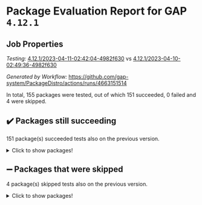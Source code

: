 # Package Evaluation Report for GAP `4.12.1`

## Job Properties

*Testing:* [4.12.1/2023-04-11-02:42:04-4982f630](https://github.com/gap-system/PackageDistro/blob/data/reports/4.12.1/2023-04-11-02:42:04-4982f630) vs [4.12.1/2023-04-10-02:49:36-4982f630](https://github.com/gap-system/PackageDistro/blob/data/reports/4.12.1/2023-04-10-02:49:36-4982f630)

*Generated by Workflow:* https://github.com/gap-system/PackageDistro/actions/runs/4663151514

In total, 155 packages were tested, out of which 151 succeeded, 0 failed and 4 were skipped.

## :heavy_check_mark: Packages still succeeding

151 package(s) succeeded tests also on the previous version.
<details><summary>Click to show packages!</summary>

- 4ti2interface 2023.02-04 [(success)](https://github.com/gap-system/PackageDistro/actions/runs/4663151514/jobs/8254363366)
- ace 5.6.2 [(success)](https://github.com/gap-system/PackageDistro/actions/runs/4663151514/jobs/8254363580)
- aclib 1.3.2 [(success)](https://github.com/gap-system/PackageDistro/actions/runs/4663151514/jobs/8254363833)
- agt 0.3.1 [(success)](https://github.com/gap-system/PackageDistro/actions/runs/4663151514/jobs/8254363961)
- alnuth 3.2.1 [(success)](https://github.com/gap-system/PackageDistro/actions/runs/4663151514/jobs/8254364074)
- anupq 3.3.0 [(success)](https://github.com/gap-system/PackageDistro/actions/runs/4663151514/jobs/8254364186)
- atlasrep 2.1.6 [(success)](https://github.com/gap-system/PackageDistro/actions/runs/4663151514/jobs/8254364257)
- autodoc 2022.10.20 [(success)](https://github.com/gap-system/PackageDistro/actions/runs/4663151514/jobs/8254364356)
- automata 1.15 [(success)](https://github.com/gap-system/PackageDistro/actions/runs/4663151514/jobs/8254364458)
- automgrp 1.3.2 [(success)](https://github.com/gap-system/PackageDistro/actions/runs/4663151514/jobs/8254364557)
- autpgrp 1.11 [(success)](https://github.com/gap-system/PackageDistro/actions/runs/4663151514/jobs/8254364668)
- cap 2023.04-01 [(success)](https://github.com/gap-system/PackageDistro/actions/runs/4663151514/jobs/8254364779)
- caratinterface 2.3.5 [(success)](https://github.com/gap-system/PackageDistro/actions/runs/4663151514/jobs/8254364877)
- cddinterface 2022.11.01 [(success)](https://github.com/gap-system/PackageDistro/actions/runs/4663151514/jobs/8254364965)
- circle 1.6.6 [(success)](https://github.com/gap-system/PackageDistro/actions/runs/4663151514/jobs/8254365063)
- classicpres 1.22 [(success)](https://github.com/gap-system/PackageDistro/actions/runs/4663151514/jobs/8254365176)
- cohomolo 1.6.11 [(success)](https://github.com/gap-system/PackageDistro/actions/runs/4663151514/jobs/8254365283)
- congruence 1.2.5 [(success)](https://github.com/gap-system/PackageDistro/actions/runs/4663151514/jobs/8254365406)
- corelg 1.56 [(success)](https://github.com/gap-system/PackageDistro/actions/runs/4663151514/jobs/8254365520)
- crime 1.6 [(success)](https://github.com/gap-system/PackageDistro/actions/runs/4663151514/jobs/8254365609)
- crisp 1.4.6 [(success)](https://github.com/gap-system/PackageDistro/actions/runs/4663151514/jobs/8254365725)
- crypting 0.10.4 [(success)](https://github.com/gap-system/PackageDistro/actions/runs/4663151514/jobs/8254365846)
- cryst 4.1.26 [(success)](https://github.com/gap-system/PackageDistro/actions/runs/4663151514/jobs/8254365945)
- crystcat 1.1.10 [(success)](https://github.com/gap-system/PackageDistro/actions/runs/4663151514/jobs/8254366034)
- ctbllib 1.3.5 [(success)](https://github.com/gap-system/PackageDistro/actions/runs/4663151514/jobs/8254366114)
- cubefree 1.19 [(success)](https://github.com/gap-system/PackageDistro/actions/runs/4663151514/jobs/8254366224)
- curlinterface 2.3.1 [(success)](https://github.com/gap-system/PackageDistro/actions/runs/4663151514/jobs/8254366330)
- cvec 2.8.1 [(success)](https://github.com/gap-system/PackageDistro/actions/runs/4663151514/jobs/8254366457)
- datastructures 0.3.0 [(success)](https://github.com/gap-system/PackageDistro/actions/runs/4663151514/jobs/8254366539)
- deepthought 1.0.6 [(success)](https://github.com/gap-system/PackageDistro/actions/runs/4663151514/jobs/8254366635)
- design 1.8 [(success)](https://github.com/gap-system/PackageDistro/actions/runs/4663151514/jobs/8254366719)
- difsets 2.3.1 [(success)](https://github.com/gap-system/PackageDistro/actions/runs/4663151514/jobs/8254366848)
- digraphs 1.6.2 [(success)](https://github.com/gap-system/PackageDistro/actions/runs/4663151514/jobs/8254366948)
- edim 1.3.7 [(success)](https://github.com/gap-system/PackageDistro/actions/runs/4663151514/jobs/8254367072)
- example 4.3.4 [(success)](https://github.com/gap-system/PackageDistro/actions/runs/4663151514/jobs/8254367159)
- examplesforhomalg 2023.02-04 [(success)](https://github.com/gap-system/PackageDistro/actions/runs/4663151514/jobs/8254367263)
- factint 1.6.3 [(success)](https://github.com/gap-system/PackageDistro/actions/runs/4663151514/jobs/8254367408)
- ferret 1.0.9 [(success)](https://github.com/gap-system/PackageDistro/actions/runs/4663151514/jobs/8254367512)
- fga 1.5.0 [(success)](https://github.com/gap-system/PackageDistro/actions/runs/4663151514/jobs/8254367602)
- fining 1.5.5 [(success)](https://github.com/gap-system/PackageDistro/actions/runs/4663151514/jobs/8254367693)
- float 1.0.3 [(success)](https://github.com/gap-system/PackageDistro/actions/runs/4663151514/jobs/8254367783)
- format 1.4.3 [(success)](https://github.com/gap-system/PackageDistro/actions/runs/4663151514/jobs/8254367894)
- forms 1.2.9 [(success)](https://github.com/gap-system/PackageDistro/actions/runs/4663151514/jobs/8254367981)
- fplsa 1.2.6 [(success)](https://github.com/gap-system/PackageDistro/actions/runs/4663151514/jobs/8254368085)
- fr 2.4.12 [(success)](https://github.com/gap-system/PackageDistro/actions/runs/4663151514/jobs/8254368179)
- francy 1.2.5 [(success)](https://github.com/gap-system/PackageDistro/actions/runs/4663151514/jobs/8254368279)
- fwtree 1.3 [(success)](https://github.com/gap-system/PackageDistro/actions/runs/4663151514/jobs/8254368373)
- gapdoc 1.6.6 [(success)](https://github.com/gap-system/PackageDistro/actions/runs/4663151514/jobs/8254368453)
- gauss 2023.02-04 [(success)](https://github.com/gap-system/PackageDistro/actions/runs/4663151514/jobs/8254368543)
- gaussforhomalg 2023.02-04 [(success)](https://github.com/gap-system/PackageDistro/actions/runs/4663151514/jobs/8254368651)
- gbnp 1.0.5 [(success)](https://github.com/gap-system/PackageDistro/actions/runs/4663151514/jobs/8254368754)
- generalizedmorphismsforcap 2023.03-01 [(success)](https://github.com/gap-system/PackageDistro/actions/runs/4663151514/jobs/8254368840)
- genss 1.6.8 [(success)](https://github.com/gap-system/PackageDistro/actions/runs/4663151514/jobs/8254368915)
- gradedmodules 2023.02-04 [(success)](https://github.com/gap-system/PackageDistro/actions/runs/4663151514/jobs/8254368991)
- gradedringforhomalg 2023.02-04 [(success)](https://github.com/gap-system/PackageDistro/actions/runs/4663151514/jobs/8254369078)
- grape 4.9.0 [(success)](https://github.com/gap-system/PackageDistro/actions/runs/4663151514/jobs/8254369169)
- groupoids 1.73 [(success)](https://github.com/gap-system/PackageDistro/actions/runs/4663151514/jobs/8254369244)
- grpconst 2.6.4 [(success)](https://github.com/gap-system/PackageDistro/actions/runs/4663151514/jobs/8254369369)
- guarana 0.96.3 [(success)](https://github.com/gap-system/PackageDistro/actions/runs/4663151514/jobs/8254369444)
- guava 3.18 [(success)](https://github.com/gap-system/PackageDistro/actions/runs/4663151514/jobs/8254369526)
- hap 1.54 [(success)](https://github.com/gap-system/PackageDistro/actions/runs/4663151514/jobs/8254369601)
- hapcryst 0.1.15 [(success)](https://github.com/gap-system/PackageDistro/actions/runs/4663151514/jobs/8254369701)
- hecke 1.5.3 [(success)](https://github.com/gap-system/PackageDistro/actions/runs/4663151514/jobs/8254369793)
- help 3.5 [(success)](https://github.com/gap-system/PackageDistro/actions/runs/4663151514/jobs/8254369876)
- homalg 2023.02-05 [(success)](https://github.com/gap-system/PackageDistro/actions/runs/4663151514/jobs/8254369982)
- homalgtocas 2023.02-04 [(success)](https://github.com/gap-system/PackageDistro/actions/runs/4663151514/jobs/8254370069)
- idrel 2.45 [(success)](https://github.com/gap-system/PackageDistro/actions/runs/4663151514/jobs/8254370154)
- images 1.3.1 [(success)](https://github.com/gap-system/PackageDistro/actions/runs/4663151514/jobs/8254370231)
- intpic 0.3.0 [(success)](https://github.com/gap-system/PackageDistro/actions/runs/4663151514/jobs/8254370322)
- io 4.8.1 [(success)](https://github.com/gap-system/PackageDistro/actions/runs/4663151514/jobs/8254370408)
- io_forhomalg 2023.02-04 [(success)](https://github.com/gap-system/PackageDistro/actions/runs/4663151514/jobs/8254370506)
- irredsol 1.4.4 [(success)](https://github.com/gap-system/PackageDistro/actions/runs/4663151514/jobs/8254370653)
- json 2.1.1 [(success)](https://github.com/gap-system/PackageDistro/actions/runs/4663151514/jobs/8254370748)
- jupyterkernel 1.5.0 [(success)](https://github.com/gap-system/PackageDistro/actions/runs/4663151514/jobs/8254370848)
- jupyterviz 1.5.6 [(success)](https://github.com/gap-system/PackageDistro/actions/runs/4663151514/jobs/8254370928)
- kan 1.35 [(success)](https://github.com/gap-system/PackageDistro/actions/runs/4663151514/jobs/8254371036)
- kbmag 1.5.11 [(success)](https://github.com/gap-system/PackageDistro/actions/runs/4663151514/jobs/8254371121)
- laguna 3.9.6 [(success)](https://github.com/gap-system/PackageDistro/actions/runs/4663151514/jobs/8254371215)
- liealgdb 2.2.1 [(success)](https://github.com/gap-system/PackageDistro/actions/runs/4663151514/jobs/8254371312)
- liepring 2.8 [(success)](https://github.com/gap-system/PackageDistro/actions/runs/4663151514/jobs/8254371448)
- liering 2.4.2 [(success)](https://github.com/gap-system/PackageDistro/actions/runs/4663151514/jobs/8254371543)
- linearalgebraforcap 2023.03-06 [(success)](https://github.com/gap-system/PackageDistro/actions/runs/4663151514/jobs/8254371630)
- localizeringforhomalg 2023.02-04 [(success)](https://github.com/gap-system/PackageDistro/actions/runs/4663151514/jobs/8254371723)
- loops 3.4.3 [(success)](https://github.com/gap-system/PackageDistro/actions/runs/4663151514/jobs/8254371823)
- lpres 1.0.3 [(success)](https://github.com/gap-system/PackageDistro/actions/runs/4663151514/jobs/8254371913)
- majoranaalgebras 1.5.1 [(success)](https://github.com/gap-system/PackageDistro/actions/runs/4663151514/jobs/8254372022)
- mapclass 1.4.6 [(success)](https://github.com/gap-system/PackageDistro/actions/runs/4663151514/jobs/8254372108)
- matgrp 0.70 [(success)](https://github.com/gap-system/PackageDistro/actions/runs/4663151514/jobs/8254372202)
- matricesforhomalg 2023.02-04 [(success)](https://github.com/gap-system/PackageDistro/actions/runs/4663151514/jobs/8254372286)
- modisom 2.5.4 [(success)](https://github.com/gap-system/PackageDistro/actions/runs/4663151514/jobs/8254372360)
- modulepresentationsforcap 2023.03-01 [(success)](https://github.com/gap-system/PackageDistro/actions/runs/4663151514/jobs/8254372451)
- modules 2023.02-04 [(success)](https://github.com/gap-system/PackageDistro/actions/runs/4663151514/jobs/8254372550)
- monoidalcategories 2023.03-04 [(success)](https://github.com/gap-system/PackageDistro/actions/runs/4663151514/jobs/8254372633)
- nconvex 2022.09-01 [(success)](https://github.com/gap-system/PackageDistro/actions/runs/4663151514/jobs/8254372717)
- nilmat 1.4.2 [(success)](https://github.com/gap-system/PackageDistro/actions/runs/4663151514/jobs/8254372809)
- nock 1.5 [(success)](https://github.com/gap-system/PackageDistro/actions/runs/4663151514/jobs/8254372934)
- normalizinterface 1.3.5 [(success)](https://github.com/gap-system/PackageDistro/actions/runs/4663151514/jobs/8254373028)
- nq 2.5.10 [(success)](https://github.com/gap-system/PackageDistro/actions/runs/4663151514/jobs/8254373118)
- numericalsgps 1.3.1 [(success)](https://github.com/gap-system/PackageDistro/actions/runs/4663151514/jobs/8254373226)
- openmath 11.5.3 [(success)](https://github.com/gap-system/PackageDistro/actions/runs/4663151514/jobs/8254373323)
- orb 4.9.0 [(success)](https://github.com/gap-system/PackageDistro/actions/runs/4663151514/jobs/8254373427)
- packagemanager 1.4.1 [(success)](https://github.com/gap-system/PackageDistro/actions/runs/4663151514/jobs/8254373510)
- patternclass 2.4.3 [(success)](https://github.com/gap-system/PackageDistro/actions/runs/4663151514/jobs/8254373621)
- permut 2.0.4 [(success)](https://github.com/gap-system/PackageDistro/actions/runs/4663151514/jobs/8254373729)
- polenta 1.3.10 [(success)](https://github.com/gap-system/PackageDistro/actions/runs/4663151514/jobs/8254373826)
- polymaking 0.8.6 [(success)](https://github.com/gap-system/PackageDistro/actions/runs/4663151514/jobs/8254373919)
- primgrp 3.4.4 [(success)](https://github.com/gap-system/PackageDistro/actions/runs/4663151514/jobs/8254374017)
- profiling 2.5.2 [(success)](https://github.com/gap-system/PackageDistro/actions/runs/4663151514/jobs/8254374132)
- qpa 1.34 [(success)](https://github.com/gap-system/PackageDistro/actions/runs/4663151514/jobs/8254374232)
- quagroup 1.8.3 [(success)](https://github.com/gap-system/PackageDistro/actions/runs/4663151514/jobs/8254374364)
- radiroot 2.9 [(success)](https://github.com/gap-system/PackageDistro/actions/runs/4663151514/jobs/8254374455)
- rcwa 4.7.1 [(success)](https://github.com/gap-system/PackageDistro/actions/runs/4663151514/jobs/8254374549)
- rds 1.8 [(success)](https://github.com/gap-system/PackageDistro/actions/runs/4663151514/jobs/8254374666)
- recog 1.4.2 [(success)](https://github.com/gap-system/PackageDistro/actions/runs/4663151514/jobs/8254374770)
- repndecomp 1.3.0 [(success)](https://github.com/gap-system/PackageDistro/actions/runs/4663151514/jobs/8254374999)
- repsn 3.1.1 [(success)](https://github.com/gap-system/PackageDistro/actions/runs/4663151514/jobs/8254375104)
- resclasses 4.7.3 [(success)](https://github.com/gap-system/PackageDistro/actions/runs/4663151514/jobs/8254375193)
- ringsforhomalg 2023.02-05 [(success)](https://github.com/gap-system/PackageDistro/actions/runs/4663151514/jobs/8254375307)
- sco 2023.02-04 [(success)](https://github.com/gap-system/PackageDistro/actions/runs/4663151514/jobs/8254375406)
- scscp 2.4.1 [(success)](https://github.com/gap-system/PackageDistro/actions/runs/4663151514/jobs/8254375526)
- semigroups 5.2.1 [(success)](https://github.com/gap-system/PackageDistro/actions/runs/4663151514/jobs/8254375674)
- sglppow 2.3 [(success)](https://github.com/gap-system/PackageDistro/actions/runs/4663151514/jobs/8254375780)
- sgpviz 0.999.5 [(success)](https://github.com/gap-system/PackageDistro/actions/runs/4663151514/jobs/8254375878)
- simpcomp 2.1.14 [(success)](https://github.com/gap-system/PackageDistro/actions/runs/4663151514/jobs/8254375997)
- singular 2023.02.09 [(success)](https://github.com/gap-system/PackageDistro/actions/runs/4663151514/jobs/8254376101)
- sl2reps 1.1 [(success)](https://github.com/gap-system/PackageDistro/actions/runs/4663151514/jobs/8254376231)
- sla 1.5.3 [(success)](https://github.com/gap-system/PackageDistro/actions/runs/4663151514/jobs/8254376355)
- smallgrp 1.5.2 [(success)](https://github.com/gap-system/PackageDistro/actions/runs/4663151514/jobs/8254376465)
- smallsemi 0.6.13 [(success)](https://github.com/gap-system/PackageDistro/actions/runs/4663151514/jobs/8254376582)
- sonata 2.9.6 [(success)](https://github.com/gap-system/PackageDistro/actions/runs/4663151514/jobs/8254376684)
- sophus 1.27 [(success)](https://github.com/gap-system/PackageDistro/actions/runs/4663151514/jobs/8254376782)
- spinsym 1.5.2 [(success)](https://github.com/gap-system/PackageDistro/actions/runs/4663151514/jobs/8254376875)
- standardff 0.9.4 [(success)](https://github.com/gap-system/PackageDistro/actions/runs/4663151514/jobs/8254376968)
- symbcompcc 1.3.2 [(success)](https://github.com/gap-system/PackageDistro/actions/runs/4663151514/jobs/8254377065)
- thelma 1.3 [(success)](https://github.com/gap-system/PackageDistro/actions/runs/4663151514/jobs/8254377147)
- tomlib 1.2.9 [(success)](https://github.com/gap-system/PackageDistro/actions/runs/4663151514/jobs/8254377274)
- toolsforhomalg 2023.03-01 [(success)](https://github.com/gap-system/PackageDistro/actions/runs/4663151514/jobs/8254377342)
- toric 1.9.5 [(success)](https://github.com/gap-system/PackageDistro/actions/runs/4663151514/jobs/8254377440)
- toricvarieties 2022.07.13 [(success)](https://github.com/gap-system/PackageDistro/actions/runs/4663151514/jobs/8254377526)
- transgrp 3.6.4 [(success)](https://github.com/gap-system/PackageDistro/actions/runs/4663151514/jobs/8254377617)
- ugaly 4.0.3 [(success)](https://github.com/gap-system/PackageDistro/actions/runs/4663151514/jobs/8254377718)
- unipot 1.5 [(success)](https://github.com/gap-system/PackageDistro/actions/runs/4663151514/jobs/8254377829)
- unitlib 4.2.0 [(success)](https://github.com/gap-system/PackageDistro/actions/runs/4663151514/jobs/8254377913)
- utils 0.82 [(success)](https://github.com/gap-system/PackageDistro/actions/runs/4663151514/jobs/8254378004)
- uuid 0.7 [(success)](https://github.com/gap-system/PackageDistro/actions/runs/4663151514/jobs/8254378096)
- walrus 0.9991 [(success)](https://github.com/gap-system/PackageDistro/actions/runs/4663151514/jobs/8254378173)
- wedderga 4.10.3 [(success)](https://github.com/gap-system/PackageDistro/actions/runs/4663151514/jobs/8254378260)
- xmod 2.91 [(success)](https://github.com/gap-system/PackageDistro/actions/runs/4663151514/jobs/8254378338)
- xmodalg 1.23 [(success)](https://github.com/gap-system/PackageDistro/actions/runs/4663151514/jobs/8254378424)
- yangbaxter 0.10.3 [(success)](https://github.com/gap-system/PackageDistro/actions/runs/4663151514/jobs/8254378506)
- zeromqinterface 0.14 [(success)](https://github.com/gap-system/PackageDistro/actions/runs/4663151514/jobs/8254378596)
</details>

## :heavy_minus_sign: Packages that were skipped

4 package(s) skipped tests also on the previous version.
<details><summary>Click to show packages!</summary>

- browse 1.8.21 [(skipped)](https://github.com/gap-system/PackageDistro/actions/runs/4663151514/jobs/8254205438)
- itc 1.5.1 [(skipped)](https://github.com/gap-system/PackageDistro/actions/runs/4663151514/jobs/8254205438)
- polycyclic 2.16 [(skipped)](https://github.com/gap-system/PackageDistro/actions/runs/4663151514/jobs/8254205438)
- xgap 4.31 [(skipped)](https://github.com/gap-system/PackageDistro/actions/runs/4663151514/jobs/8254205438)
</details>

